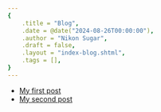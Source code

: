 ```yaml
---
{
    .title = "Blog",
    .date = @date("2024-08-26T00:00:00"),
    .author = "Nikon Sugar",
    .draft = false,
    .layout = "index-blog.shtml",
    .tags = [],
}  
--- 
```


- [My first post](/posts/my-first-post)
- [My second post](/posts/my-second-post)



